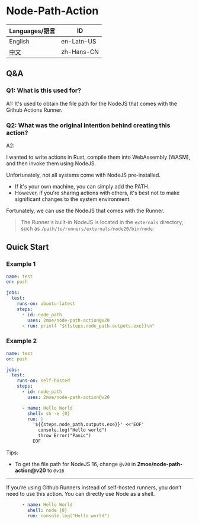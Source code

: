 # Node-Path-Action

| Languages/語言         | ID         |
| ---------------------- | ---------- |
| English                | en-Latn-US |
| [中文](./Readme-zh.md) | zh-Hans-CN |

## Q&A

### Q1: What is this used for?

A1: It's used to obtain the file path for the NodeJS that comes with the Github Actions Runner.

### Q2: What was the original intention behind creating this action?

A2:

I wanted to write actions in Rust, compile them into WebAssembly (WASM), and then invoke them using NodeJS.

Unfortunately, not all systems come with NodeJS pre-installed.

- If it's your own machine, you can simply add the PATH.
- However, if you're sharing actions with others, it's best not to make significant changes to the system environment.

Fortunately, we can use the NodeJS that comes with the Runner.

> The Runner's built-in NodeJS is located in the `externals` directory, such as `/path/to/runners/externals/node20/bin/node`.

## Quick Start

### Example 1

```yaml
name: test
on: push

jobs:
  test:
    runs-on: ubuntu-latest
    steps:
      - id: node_path
        uses: 2moe/node-path-action@v20
      - run: printf "${{steps.node_path.outputs.exe}}\n"
```

### Example 2

```yaml
name: test
on: push

jobs:
  test:
    runs-on: self-hosted
    steps:
      - id: node_path
        uses: 2moe/node-path-action@v20

      - name: Hello World
        shell: sh -e {0}
        run: |
          '${{steps.node_path.outputs.exe}}' <<'EOF'
            console.log("Hello world")
            throw Error("Panic")
          EOF
```

Tips:

- To get the file path for NodeJS 16, change `@v20` in **2moe/node-path-action@v20** to `@v16`

---

If you’re using Github Runners instead of self-hosted runners, you don’t need to use this action. You can directly use Node as a shell.

```yaml
      - name: Hello World
        shell: node {0}
        run: console.log("Hello world")
```
